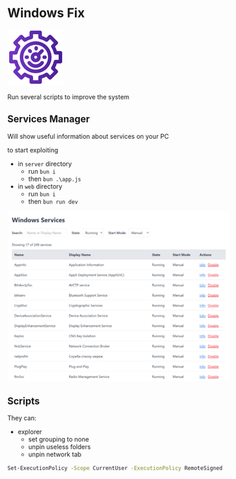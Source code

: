 # Windows Fix

![logo](./ServicesManager/web/public/logo.png)

Run several scripts to improve the system

## Services Manager

Will show useful information about services on your PC

to start exploiting

- in `server` directory
  - run `bun i`
  - then `bun .\app.js`
- in `web` directory
  - run `bun i`
  - then `bun run dev`

![web](./.github/screenshots/services-manager.jpg)

## Scripts

They can:

- explorer
  - set grouping to none
  - unpin useless folders
  - unpin network tab

```bash
Set-ExecutionPolicy -Scope CurrentUser -ExecutionPolicy RemoteSigned
```
